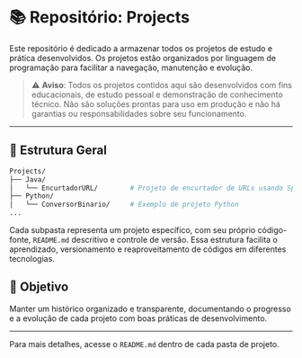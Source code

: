 # 📚 Repositório: Projects

Este repositório é dedicado a armazenar todos os projetos de estudo e prática desenvolvidos. Os projetos estão organizados por linguagem de programação para facilitar a navegação, manutenção e evolução.

> ⚠️ **Aviso**: Todos os projetos contidos aqui são desenvolvidos com fins educacionais, de estudo pessoal e demonstração de conhecimento técnico. Não são soluções prontas para uso em produção e não há garantias ou responsabilidades sobre seu funcionamento.

---

## 📂 Estrutura Geral

```bash
Projects/
├── Java/
│   └── EncurtadorURL/        # Projeto de encurtador de URLs usando Spring Boot
├── Python/
│   └── ConversorBinario/     # Exemplo de projeto Python
...
```

Cada subpasta representa um projeto específico, com seu próprio código-fonte, `README.md` descritivo e controle de versão. Essa estrutura facilita o aprendizado, versionamento e reaproveitamento de códigos em diferentes tecnologias.

## 🎯 Objetivo

Manter um histórico organizado e transparente, documentando o progresso e a evolução de cada projeto com boas práticas de desenvolvimento.

---

Para mais detalhes, acesse o `README.md` dentro de cada pasta de projeto.

